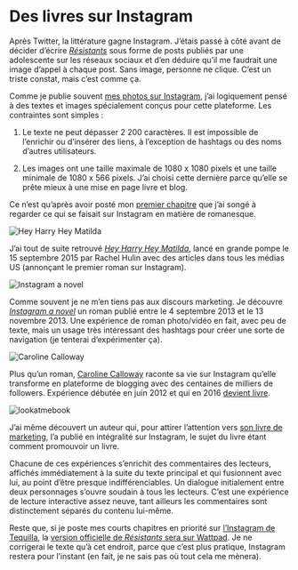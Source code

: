 # Des livres sur Instagram

Après Twitter, la littérature gagne Instagram. J’étais passé à côté avant de décider d’écrire [*Résistants*](/resistants/) sous forme de posts publiés par une adolescente sur les réseaux sociaux et d’en déduire qu’il me faudrait une image d’appel à chaque post. Sans image, personne ne clique. C’est un triste constat, mais c’est comme ça.<span id="more-43744"></span>

Comme je publie souvent [mes photos sur Instagram](http://instagram.com/tcrouzet), j’ai logiquement pensé à des textes et images spécialement conçus pour cette plateforme. Les contraintes sont simples :

1. Le texte ne peut dépasser 2 200 caractères. Il est impossible de l’enrichir ou d’insérer des liens, à l’exception de hashtags ou des noms d’autres utilisateurs.

2. Les images ont une taille maximale de 1080 x 1080 pixels et une taille minimale de 1080 x 566 pixels. J’ai choisi cette dernière parce qu’elle se prête mieux à une mise en page livre et blog.

Ce n’est qu’après avoir posté mon [premier chapitre](https://www.instagram.com/p/BDqAY2tn-4j/) que j’ai songé à regarder ce qui se faisait sur Instagram en matière de romanesque.

![Hey Harry Hey Matilda](https://tcrouzet.com/images_tc/2016/04/inst1.jpg)

J’ai tout de suite retrouvé [*Hey Harry Hey Matilda*](https://www.instagram.com/heyharryheymatilda/), lancé en grande pompe le 15 septembre 2015 par Rachel Hulin avec des articles dans tous les médias US (annonçant le premier roman sur Instagram).

![Instagram a novel](https://tcrouzet.com/images_tc/2016/04/inst2.jpg)

Comme souvent je ne m’en tiens pas aux discours marketing. Je découvre [*Instagram a novel*](https://www.instagram.com/novelgram/) un roman publié entre le 4 septembre 2013 et le 13 novembre 2013. Une expérience de roman photo/vidéo en fait, avec peu de texte, mais un usage très intéressant des hashtags pour créer une sorte de navigation (je tenterai d’expérimenter ça).

![Caroline Calloway](https://tcrouzet.com/images_tc/2016/04/insta3.jpg)

Plus qu’un roman, [Caroline Calloway](https://www.instagram.com/carolinecalloway/) raconte sa vie sur Instagram qu’elle transforme en plateforme de blogging avec des centaines de milliers de followers. Expérience débutée en juin 2012 et qui en 2016 [devient livre](http://carolinecalloway.com/).

![lookatmebook](https://tcrouzet.com/images_tc/2016/04/inst4.jpg)

J’ai même découvert un auteur qui, pour attirer l’attention vers [son livre de marketing](https://www.instagram.com/lookatmebook/), l’a publié en intégralité sur Instagram, le sujet du livre étant comment promouvoir un livre.

Chacune de ces expériences s’enrichit des commentaires des lecteurs, affichés immédiatement à la suite du texte principal et qui fusionnent avec lui, au point d’être presque indifférenciables. Un dialogue initialement entre deux personnages s’ouvre soudain à tous les lecteurs. C’est une expérience de lecture interactive assez neuve, tant ailleurs les commentaires sont distinctement séparés du contenu lui-même.

Reste que, si je poste mes courts chapitres en priorité sur [l’Instagram de Tequilla](https://www.instagram.com/tequila__fr/), la [version officielle de *Résistants* sera sur Wattpad](https://www.wattpad.com/story/61038614-r%C3%A9sistants). Je ne corrigerai le texte qu’à cet endroit, parce que c’est plus pratique, Instagram restera pour l’instant (en fait, je ne sais pas où tout cela me mènera).